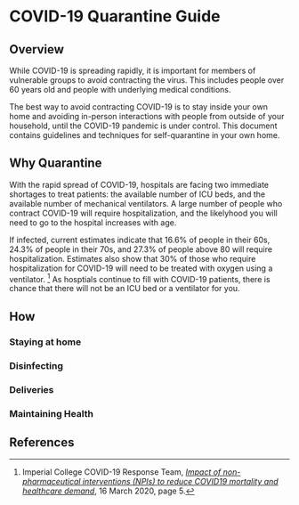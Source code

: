 # COVID-19 Quarantine Guide

## Overview

While COVID-19 is spreading rapidly, it is important for members of vulnerable groups to avoid contracting the virus. This includes people over 60 years old and people with underlying medical conditions. 

The best way to avoid contracting COVID-19 is to stay inside your own home and avoiding in-person interactions with people from outside of your household, until the COVID-19 pandemic is under control. This document contains guidelines and techniques for self-quarantine in your own home.

## Why Quarantine

With the rapid spread of COVID-19, hospitals are facing two immediate shortages to treat patients: the available number of ICU beds, and the available number of mechanical ventilators. A large number of people who contract COVID-19 will require hospitalization, and the likelyhood you will need to go to the hospital increases with age.

If infected, current estimates indicate that 16.6% of people in their 60s, 24.3% of people in their 70s, and 27.3% of people above 80 will require hospitalization. Estimates also show that 30% of those who require hospitalization for COVID-19 will need to be treated with oxygen using a ventilator. [^imperial] As hosptials continue to fill with COVID-19 patients, there is chance that there will not be an ICU bed or a ventilator for you.

## How

### Staying at home
### Disinfecting
### Deliveries
### Maintaining Health

## References

[^imperial]: Imperial College COVID-19 Response Team, _[Impact of non-pharmaceutical interventions (NPIs) to reduce COVID19 mortality and healthcare demand](https://www.imperial.ac.uk/media/imperial-college/medicine/sph/ide/gida-fellowships/Imperial-College-COVID19-NPI-modelling-16-03-2020.pdf)_, 16 March 2020, page 5.
